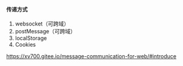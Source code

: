 #### 传递方式

1. websocket（可跨域）
2. postMessage（可跨域）
5. localStorage
7. Cookies

 https://xv700.gitee.io/message-communication-for-web/#introduce 

